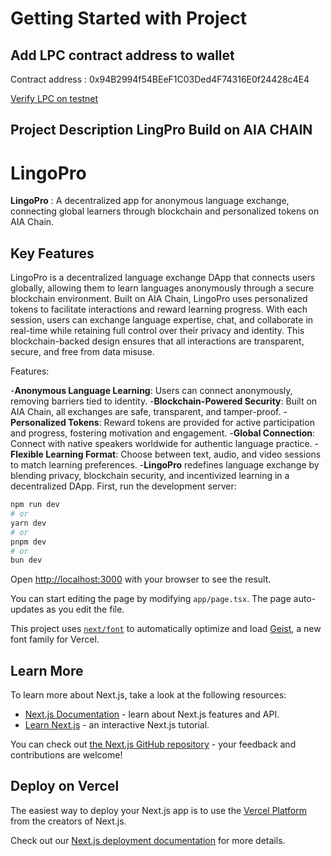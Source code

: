 # Getting Started with Project

## Add LPC contract address to wallet

Contract address : 0x94B2994f54BEeF1C03Ded4F74316E0f24428c4E4

[Verify LPC on testnet](https://testnet.aiascan.com/token/0x94B2994f54BEeF1C03Ded4F74316E0f24428c4E4)

## Project Description LingPro Build on AIA CHAIN

# LingoPro

**LingoPro** : A decentralized app for anonymous language exchange, connecting global learners through blockchain and personalized tokens on AIA Chain.

## Key Features

LingoPro is a decentralized language exchange DApp that connects users globally, allowing them to learn languages anonymously through a secure blockchain environment. Built on AIA Chain, LingoPro uses personalized tokens to facilitate interactions and reward learning progress. With each session, users can exchange language expertise, chat, and collaborate in real-time while retaining full control over their privacy and identity. This blockchain-backed design ensures that all interactions are transparent, secure, and free from data misuse.

Features:

-**Anonymous Language Learning**: Users can connect anonymously, removing barriers tied to identity.
-**Blockchain-Powered Security**: Built on AIA Chain, all exchanges are safe, transparent, and tamper-proof.
-**Personalized Tokens**: Reward tokens are provided for active participation and progress, fostering motivation and engagement.
-**Global Connection**: Connect with native speakers worldwide for authentic language practice.
-**Flexible Learning Format**: Choose between text, audio, and video sessions to match learning preferences.
-**LingoPro** redefines language exchange by blending privacy, blockchain security, and incentivized learning in a decentralized DApp.
First, run the development server:

```bash
npm run dev
# or
yarn dev
# or
pnpm dev
# or
bun dev
```

Open [http://localhost:3000](http://localhost:3000) with your browser to see the result.

You can start editing the page by modifying `app/page.tsx`. The page auto-updates as you edit the file.

This project uses [`next/font`](https://nextjs.org/docs/app/building-your-application/optimizing/fonts) to automatically optimize and load [Geist](https://vercel.com/font), a new font family for Vercel.

## Learn More

To learn more about Next.js, take a look at the following resources:

- [Next.js Documentation](https://nextjs.org/docs) - learn about Next.js features and API.
- [Learn Next.js](https://nextjs.org/learn) - an interactive Next.js tutorial.

You can check out [the Next.js GitHub repository](https://github.com/vercel/next.js) - your feedback and contributions are welcome!

## Deploy on Vercel

The easiest way to deploy your Next.js app is to use the [Vercel Platform](https://vercel.com/new?utm_medium=default-template&filter=next.js&utm_source=create-next-app&utm_campaign=create-next-app-readme) from the creators of Next.js.

Check out our [Next.js deployment documentation](https://nextjs.org/docs/app/building-your-application/deploying) for more details.


